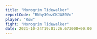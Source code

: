 ```yaml
---
title: "Morogrim Tidewalker"
reportCode: "BNhy3GwzCKJA89Vn"
player: "Row"
fight: "Morogrim Tidewalker"
date: 2021-10-24T19:01:26.673000+00:00
---
```

